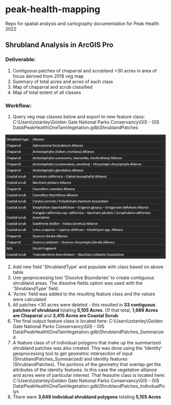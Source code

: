 # peak-health-mapping
Repo for spatial analysis and cartography documentation for Peak Health 2022
## Shrubland Analysis in ArcGIS Pro 
### Deliverable: 
1. Contiguous patches of chaparral and scrubland >30 acres in area of focus derived from 2018 veg map 
2. Summary of total acres and acres of each class 
3. Map of chaparral and scrub classified 
4. Map of total extent of all classes 

### Workflow: 
1. Query veg map classes below and export to new feature class: C:\Users\zstanley\Golden Gate National Parks Conservancy\GIS - GIS Data\PeakHealth\OneTamVegetation.gdb\ShrublandPatches

![Classes Table](images/table.JPG) 

2. Add new field 'ShrublandType' and populate with class based on above table
3. Use geoprocessing tool 'Dissolve Boundaries' to create contiguous shrubland areas. The dissolve fields option was used with the 'ShrublandType' field.
4. 'Acres' field was added to the resulting feature class and the values were calculated
5. All patches <30 acres were deleted - this resulted in **33 contiguous patches of shrubland** totaling **5,105 Acres**. Of that total,  **1,689 Acres are Chaparral** and **3,415 Acres are Coastal Scrub**
6. The final output feature class is located here: C:\Users\zstanley\Golden Gate National Parks Conservancy\GIS - GIS Data\PeakHealth\OneTamVegetation.gdb\ShrublandPatches_Summarized
7. A feature class of of individual polygons that make up the summarized shrubland patches was also created. This was done using the 'Identity' geoprocessing tool to get geometric intersection of input (ShrublandPatches_Summarized) and identity features (ShrublandPatches). The portions of the geometry that overlap get the attributes of the identity features. In this case the vegetation alliance and acres were of particular interest. That feasutre class is located here: C:\Users\zstanley\Golden Gate National Parks Conservancy\GIS - GIS Data\PeakHealth\OneTamVegetation.gdb\ShrublandPatches_IndivdualPolys
8. There were **3,649 individual shrubland polygons** totaling **5,105 Acres**


